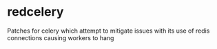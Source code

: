 # redcelery
Patches for celery which attempt to mitigate issues with its use of redis connections causing workers to hang
